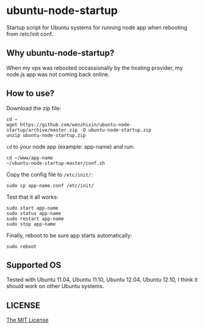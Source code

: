 # ubuntu-node-startup

Startup script for Ubuntu systems for running node app when rebooting from /etc/init conf.

## Why ubuntu-node-startup?

When my vps was rebooted occassionally by the hosting provider, my node.js app was not coming back online.

## How to use?

Download the zip file:

```
cd ~
wget https://github.com/wenzhixin/ubuntu-node-startup/archive/master.zip -O ubuntu-node-startup.zip
unzip ubuntu-node-startup.zip
```

```cd``` to your node app (example: app-name) and run:

```
cd ~/www/app-name
~/ubuntu-node-startup-master/conf.sh
```

Copy the config file to ```/etc/init/```:

```
sudo cp app-name.conf /etc/init/
```

Test that it all works:

```
sudo start app-name
sudo status app-name
sudo restart app-name
sudo stop app-name
```

Finally, reboot to be sure app starts automatically:

```
sudo reboot
```

## Supported OS

Tested with Ubuntu 11.04, Ubuntu 11.10, Ubuntu 12.04, Ubuntu 12.10,
I think it should work on other Ubuntu systems.

## LICENSE

[The MIT License](https://github.com/wenzhixin/ubuntu-node-startup/blob/master/LICENSE)